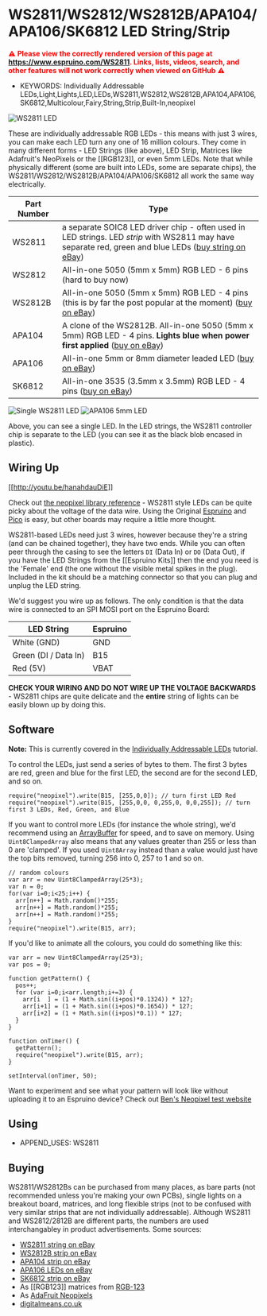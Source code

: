 <!--- Copyright (c) 2017 Gordon Williams, Pur3 Ltd. See the file LICENSE for copying permission. -->
WS2811/WS2812/WS2812B/APA104/APA106/SK6812 LED String/Strip
===========================================================

<span style="color:red">:warning: **Please view the correctly rendered version of this page at https://www.espruino.com/WS2811. Links, lists, videos, search, and other features will not work correctly when viewed on GitHub** :warning:</span>

* KEYWORDS: Individually Addressable LEDs,Light,Lights,LED,LEDs,WS2811,WS2812,WS2812B,APA104,APA106,SK6812,Multicolour,Fairy,String,Strip,Built-In,neopixel

![WS2811 LED](WS2811/25.jpg)

These are individually addressable RGB LEDs - this means with just 3 wires, you can make each LED turn any one of 16 million colours. They come in many different forms - LED Strings (like above), LED Strip, Matrices like Adafruit's NeoPixels or the [[RGB123]], or even 5mm LEDs. Note that while physically different (some are built into LEDs, some are separate chips), the WS2811/WS2812/WS2812B/APA104/APA106/SK6812 all work the same way electrically.

| Part Number | Type |
|-------------|------|
| WS2811  | a separate SOIC8 LED driver chip - often used in LED strings. LED *strip* with WS2811 may have separate red, green and blue LEDs ([buy string on eBay](http://www.ebay.com/sch/i.html?_nkw=ws2811+string)) |
| WS2812  | All-in-one 5050 (5mm x 5mm) RGB LED - 6 pins (hard to buy now) |
| WS2812B  | All-in-one 5050 (5mm x 5mm) RGB LED - 4 pins (this is by far the post popular at the moment) ([buy on eBay](http://www.ebay.com/sch/i.html?_nkw=WS2812B+-APA104)) |
| APA104  | A clone of the WS2812B. All-in-one 5050 (5mm x 5mm) RGB LED - 4 pins. **Lights blue when power first applied** ([buy on eBay](http://www.ebay.com/sch/i.html?_nkw=APA104)) |
| APA106  | All-in-one 5mm or 8mm diameter leaded LED ([buy on eBay](http://www.ebay.com/sch/i.html?_nkw=APA106)) |
| SK6812  | All-in-one 3535 (3.5mm x 3.5mm) RGB LED - 4 pins ([buy on eBay](http://www.ebay.com/sch/i.html?_nkw=SK6812)) |

![Single WS2811 LED](WS2811/single.jpg)
![APA106 5mm LED](WS2811/5mm.jpg)

Above, you can see a single LED. In the LED strings, the WS2811 controller chip is separate to the LED (you can see it as the black blob encased in plastic).

Wiring Up
--------

[[http://youtu.be/hanahdauDiE]]

Check out [the neopixel library reference](/Reference#neopixel) - WS2811 style LEDs can be quite picky about the voltage of the data wire. Using the Original [Espruino](/Original) and [Pico](/Pico) is easy, but other boards may require a little more thought.

WS2811-based LEDs need just 3 wires, however because they're a string (and can be chained together), they have two ends. While you can often peer through the casing to see the letters ```DI``` (Data In) or ```DO``` (Data Out), if you have the LED Strings from the [[Espruino Kits]] then the end you need is the 'Female' end (the one without the visible metal spikes in the plug). Included in the kit should be a matching connector so that you can plug and unplug the LED string.

We'd suggest you wire up as follows. The only condition is that the data wire is connected to an SPI MOSI port on the Espruino Board:

| LED String | Espruino   |
| -------    | ---------- |
| White	(GND)     | GND        |
| Green (DI / Data In) | B15        |
| Red (5V)       | VBAT       |

**CHECK YOUR WIRING AND DO NOT WIRE UP THE VOLTAGE BACKWARDS** - WS2811 chips are quite delicate and the **entire** string of lights can be easily blown up by doing this.

Software
-------

**Note:** This is currently covered in the [Individually Addressable LEDs](/Individually+Addressable+LEDs) tutorial.

To control the LEDs, just send a series of bytes to them. The first 3 bytes are red, green and blue for the first LED, the second are for the second LED, and so on.

```
require("neopixel").write(B15, [255,0,0]); // turn first LED Red
require("neopixel").write(B15, [255,0,0, 0,255,0, 0,0,255]); // turn first 3 LEDs, Red, Green, and Blue
```

If you want to control more LEDs (for instance the whole string), we'd recommend using an [ArrayBuffer](/Reference#Uint8ClampedArray) for speed, and to save on memory.
Using `Uint8ClampedArray` also means that any values greater than 255 or less than 0 are 'clamped'. If you used `Uint8Array` instead than a value would just have the top bits removed, turning 256 into 0, 257 to 1 and so on.

```
// random colours
var arr = new Uint8ClampedArray(25*3);
var n = 0;
for(var i=0;i<25;i++) {
  arr[n++] = Math.random()*255;
  arr[n++] = Math.random()*255;
  arr[n++] = Math.random()*255;
}
require("neopixel").write(B15, arr);
```

If you'd like to animate all the colours, you could do something like this:

```
var arr = new Uint8ClampedArray(25*3);
var pos = 0;

function getPattern() {
  pos++;
  for (var i=0;i<arr.length;i+=3) {
    arr[i  ] = (1 + Math.sin((i+pos)*0.1324)) * 127;
    arr[i+1] = (1 + Math.sin((i+pos)*0.1654)) * 127;
    arr[i+2] = (1 + Math.sin((i+pos)*0.1)) * 127;
  }
}

function onTimer() {
  getPattern();
  require("neopixel").write(B15, arr);
}

setInterval(onTimer, 50);
```

Want to experiment and see what your pattern will look like without uploading it to an Espruino device? Check out [Ben's Neopixel test website](https://benjaminbenben.com/espruino-pixels/)

Using
-----

* APPEND_USES: WS2811

Buying
-----

WS2811/WS2812Bs can be purchased from many places, as bare parts (not recommended unless you're making your own PCBs), single lights on a breakout board, matrices, and long flexible strips (not to be confused with very similar strips that are not individually addressable). Although WS2811 and WS2812/2812B are different parts, the numbers are used interchangabley in product advertisements. Some sources:

* [WS2811 string on eBay](http://www.ebay.com/sch/i.html?_nkw=ws2811+string)
* [WS2812B strip on eBay](http://www.ebay.com/sch/i.html?_nkw=WS2812B+-APA104)
* [APA104 strip on eBay](http://www.ebay.com/sch/i.html?_nkw=APA104)
* [APA106 LEDs on eBay](http://www.ebay.com/sch/i.html?_nkw=APA106)
* [SK6812 strip on eBay](http://www.ebay.com/sch/i.html?_nkw=SK6812)
* As [[RGB123]] matrices from [RGB-123](http://rgb-123.com)
* As [AdaFruit Neopixels](http://www.adafruit.com/index.php?main_page=adasearch&q=neopixel)
* [digitalmeans.co.uk](https://digitalmeans.co.uk/shop/index.php?route=product/search&tag=ws2812)
